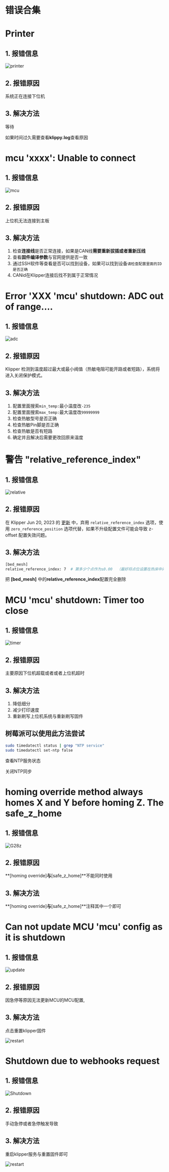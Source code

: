 # 错误合集

# Printer

## 1. 报错信息

![printer](../../images/guides/klippererro/printer.png)

## 2. 报错原因

系统正在连接下位机

## 3. 解决方法

等待

如果时间过久需要查看**klippy.log**查看原因

# mcu 'xxxx': Unable to connect

## 1. 报错信息

![mcu](../../images/guides/klippererro/mcu.png)

## 2. 报错原因

上位机无法连接到主板

## 3. 解决方法

1. 检查**连接线**是否正常连接，如果是CAN线**需要重新拔插或者重新压线**
2. 查看**固件编译参数**与官网提供是否一致
3. 通过SSH软件等查看是否可以找到设备，如果可以找到设备`请检查配置里面的ID是否正确`
4. CANid在Klipper连接后找不到属于正常情况



# Error 'XXX 'mcu' shutdown: ADC out of range....

## 1. 报错信息

![adc](../../images/guides/klippererro/adcout.png)

## 2. 报错原因

Klipper 检测到温度超过最大或最小阀值（热敏电阻可能开路或者短路），系统将进入关闭保护模式。

## 3. 解决方法

1. 配置里面搜索`min_temp:`最小温度改`-235`
2. 配置里面搜索`max_temp:`最大温度改`99999999`
3. 检查热敏型号是否正确
4. 检查热敏Pin脚是否正确
5. 检查热敏是否有短路
6. 确定并且解决后需要更改回原来温度

# 警告 "relative_reference_index"

## 1. 报错信息

![relative](../../images/guides/klippererro/relative.png)

## 2. 报错原因

在 Klipper Jun 20, 2023 的 [更新](https://github.com/Klipper3d/klipper/commit/8fe18f27a94df0a9d394824a3e648ee7f8fc280a) 中，弃用 `relative_reference_index` 选项，使用 `zero_reference_position` 选项代替，如果不升级配置文件可能会导致 z-offset 配置失效问题。

## 3. 解决方法

```bash
[bed_mesh]
relative_reference_index: 7  # 第多少个点作为±0.00  （最好将点位设置在热床中间或者较平处）（解决热床校准之后在空中的问题）
```

把 **[bed_mesh]** 中的**relative_reference_index**配置完全删除



# MCU 'mcu' shutdown: Timer too close
## 1. 报错信息

![timer](../../images/guides/klippererro/timer.jpg)

## 2. 报错原因

主要原因下位机超载或者或者上位机超时

## 3. 解决方法

1. 降低细分
2. 减少打印速度
3. 重新刷写上位机系统与重新刷写固件

## **树莓派可以使用此方法尝试**

```bash
sudo timedatectl status | grep "NTP service" 
sudo timedatectl set-ntp false
```

查看NTP服务状态

关闭NTP同步



# homing override method always homes X and Y before homing Z. The safe_z_home

## 1.  报错信息

![G28z](../../images/guides/klippererro/G28Z.png)

## 2. 报错原因

**[homing override]**与**[safe_z_home]**不能同时使用

## 3. 解决方法

**[homing override]**与**[safe_z_home]**注释其中一个即可



# Can not update MCU 'mcu' config as it is shutdown
## 1. 报错信息

![update](../../images/guides/klippererro/update.png)

## 2. 报错原因

因急停等原因无法更新MCU的MCU配置,

## 3. 解决方法

点击重置klipper固件

![restart](../../images/guides/klippererro/restart.png)

# Shutdown due to webhooks request
## 1. 报错信息

![Shutdown](../../images/guides/klippererro/Shutdown.png)

## 2. 报错原因

手动急停或者急停触发导致

## 3. 解决方法

重启klipper服务与重置固件即可

![restart](../../images/guides/klippererro/restart.png)
